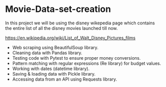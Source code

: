 # Movie-Data-set-creation

In this project we will be using the disney wikepedia page which contains the entire list of all the disney movies launched till now.

https://en.wikipedia.org/wiki/List_of_Walt_Disney_Pictures_films

- Web scraping using BeautifulSoup library.
- Cleaning data with Pandas library.
- Testing code with Pytest to ensure proper money conversions.
- Pattern matching with regular expressions (Re library) for budget values.
- Working with dates (datetime library).
- Saving & loading data with Pickle library.
- Accessing data from an API using Requests library.
